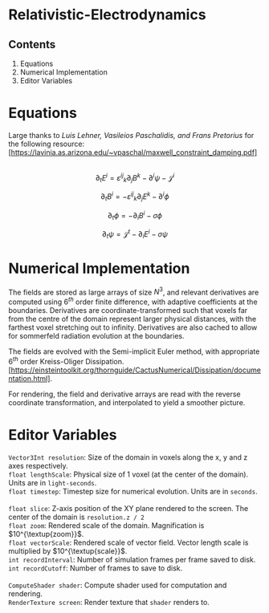 # Relativistic-Electrodynamics

## Contents
1. Equations
2. Numerical Implementation
3. Editor Variables

# Equations
Large thanks to _Luis Lehner, Vasileios Paschalidis, and Frans Pretorius_ for the following resource: [https://lavinia.as.arizona.edu/~vpaschal/maxwell_constraint_damping.pdf]
<br /> <br />

$$\partial_t E^i = {\varepsilon^{i j}}_k \partial_j B^k - \partial^i \psi - \mathcal{J}^i$$

$$\partial_t B^i = -{\varepsilon^{i j}}_k \partial_j E^k - \partial^i \phi$$

$$\partial_t \phi = -\partial_i B^i - \sigma \phi$$

$$\partial_t \psi = \mathcal{J}^t - \partial_i E^i - \sigma \psi$$

# Numerical Implementation
The fields are stored as large arrays of size $N^3$, and relevant derivatives are computed using $6^{th}$ order finite difference, with adaptive coefficients at the boundaries.
Derivatives are coordinate-transformed such that voxels far from the centre of the domain represent larger physical distances, with the farthest voxel stretching out to infinity.
Derivatives are also cached to allow for sommerfeld radiation evolution at the boundaries.

The fields are evolved with the Semi-implicit Euler method, with appropriate $6^{th}$ order Kreiss-Oliger Dissipation. [https://einsteintoolkit.org/thornguide/CactusNumerical/Dissipation/documentation.html].

For rendering, the field and derivative arrays are read with the reverse coordinate transformation, and interpolated to yield a smoother picture.

# Editor Variables
`Vector3Int resolution`: Size of the domain in voxels along the x, y and z axes respectively. <br />
`float lengthScale`: Physical size of 1 voxel (at the center of the domain). Units are in `light-seconds`. <br />
`float timestep`: Timestep size for numerical evolution. Units are in `seconds`. <br /> <br />
`float slice`: Z-axis position of the XY plane rendered to the screen. The center of the domain is `resolution.z / 2` <br />
`float zoom`: Rendered scale of the domain. Magnification is $10^{\textup{zoom}}$. <br />
`float vectorScale`: Rendered scale of vector field. Vector length scale is multiplied by $10^{\textup{scale}}$. <br />
`int recordInterval`: Number of simulation frames per frame saved to disk. <br />
`int recordCutoff`: Number of frames to save to disk. <br /> <br />
`ComputeShader shader`: Compute shader used for computation and rendering. <br />
`RenderTexture screen`: Render texture that `shader` renders to. <br /> <br /> <br />

